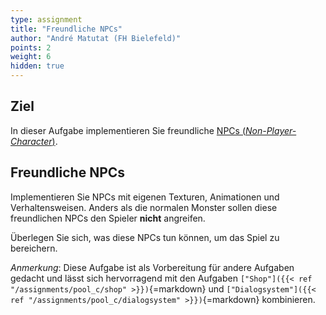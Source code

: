 ```yaml
---
type: assignment
title: "Freundliche NPCs"
author: "André Matutat (FH Bielefeld)"
points: 2
weight: 6
hidden: true
---
```


## Ziel

In dieser Aufgabe implementieren Sie freundliche [NPCs (_Non-Player-Character_)](https://en.wikipedia.org/wiki/Non-player_character).

## Freundliche NPCs

Implementieren Sie NPCs mit eigenen Texturen, Animationen und Verhaltensweisen. Anders als die normalen Monster sollen diese freundlichen NPCs den Spieler **nicht** angreifen.

Überlegen Sie sich, was diese NPCs tun können, um das Spiel zu bereichern.

_Anmerkung_: Diese Aufgabe ist als Vorbereitung für andere Aufgaben gedacht und lässt sich hervorragend mit den Aufgaben `["Shop"]({{< ref "/assignments/pool_c/shop" >}})`{=markdown} und `["Dialogsystem"]({{< ref "/assignments/pool_c/dialogsystem" >}})`{=markdown} kombinieren.
